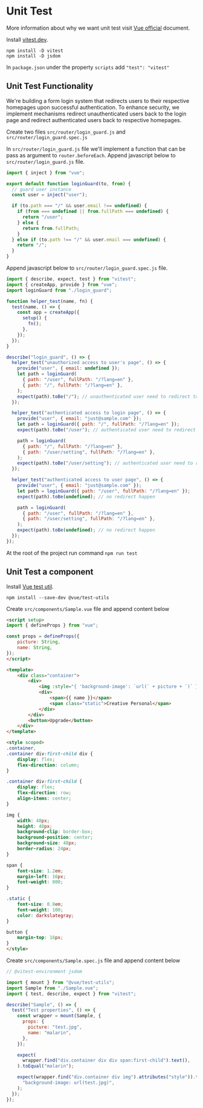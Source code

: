 # Unit Test

More information about why we want unit test visit [Vue official](https://vuejs.org/guide/scaling-up/testing) document.

Install [vitest.dev](vitest.dev).

```shell
npm install -D vitest
npm install -D jsdom
```

In `package.json` under the property `scripts` add `"test": "vitest"`

## Unit Test Functionality

We're building a form login system that redirects users to their respective homepages upon successful authentication.
To enhance security, we implement mechanisms redirect unauthenticated users back to the login page and redirect
authenticated users back to respective homepages.

Create two files `src/router/login_guard.js` and `src/router/login_guard.spec.js`

In `src/router/login_guard.js` file we'll implement a function that can be pass as argument to `router.beforeEach`.
Append javascript below to `src/router/login_guard.js` file.

```javascript
import { inject } from "vue";

export default function loginGuard(to, from) {
  // guard user instance
  const user = inject("user");

  if (to.path === "/" && user.email !== undefined) {
    if (from === undefined || from.fullPath === undefined) {
      return "/user";
    } else {
      return from.fullPath;
    }
  } else if (to.path !== "/" && user.email === undefined) {
    return "/";
  }
}
```

Append javascript below to `src/router/login_guard.spec.js` file.

```javascript
import { describe, expect, test } from "vitest";
import { createApp, provide } from "vue";
import loginGuard from "./login_guard";

function helper_test(name, fn) {
  test(name, () => {
    const app = createApp({
      setup() {
        fn();
      },
    });
  });
}

describe("login_guard", () => {
  helper_test("unauthorized access to user's page", () => {
    provide("user", { email: undefined });
    let path = loginGuard(
      { path: "/user", fullPath: "/?lang=en" },
      { path: "/", fullPath: "/?lang=en" },
    );
    expect(path).toBe("/"); // unauthenticated user need to redirect to login page
  });

  helper_test("authenticated access to login page", () => {
    provide("user", { email: "just@sample.com" });
    let path = loginGuard({ path: "/", fullPath: "/?lang=en" });
    expect(path).toBe("/user"); // authenticated user need to redirect to user's page

    path = loginGuard(
      { path: "/", fullPath: "/?lang=en" },
      { path: "/user/setting", fullPath: "/?lang=en" },
    );
    expect(path).toBe("/user/setting"); // authenticated user need to redirect to user's page
  });

  helper_test("authenticated access to user page", () => {
    provide("user", { email: "just@sample.com" });
    let path = loginGuard({ path: "/user", fullPath: "/?lang=en" });
    expect(path).toBe(undefined); // no redirect happen

    path = loginGuard(
      { path: "/user", fullPath: "/?lang=en" },
      { path: "/user/setting", fullPath: "/?lang=en" },
    );
    expect(path).toBe(undefined); // no redirect happen
  });
});
```

At the root of the project run command `npm run test`

## Unit Test a component

Install [Vue test util](https://test-utils.vuejs.org).

```shell
npm install --save-dev @vue/test-utils
```

Create `src/components/Sample.vue` file and append content below

```html
<script setup>
import { defineProps } from "vue";

const props = defineProps({
    picture: String,
    name: String,
});
</script>

<template>
    <div class="container">
        <div>
            <img :style="{ 'background-image': `url(` + picture + `)` }" />
            <div>
                <span>{{ name }}</span>
                <span class="static">Creative Personal</span>
            </div>
        </div>
        <button>Upgrade</button>
    </div>
</template>

<style scoped>
.container,
.container div:first-child div {
    display: flex;
    flex-direction: column;
}

.container div:first-child {
    display: flex;
    flex-direction: row;
    align-items: center;
}

img {
    width: 48px;
    height: 48px;
    background-clip: border-box;
    background-position: center;
    background-size: 48px;
    border-radius: 24px;
}

span {
    font-size: 1.2em;
    margin-left: 16px;
    font-weight: 800;
}

.static {
    font-size: 0.8em;
    font-weight: 100;
    color: darkslategray;
}

button {
    margin-top: 16px;
}
</style>
```

Create `src/components/Sample.spec.js` file and append content below

```javascript
// @vitest-environment jsdom

import { mount } from "@vue/test-utils";
import Sample from "./Sample.vue";
import { test, describe, expect } from "vitest";

describe("Sample", () => {
  test("Test properties", () => {
    const wrapper = mount(Sample, {
      props: {
        picture: "test.jpg",
        name: "malarin",
      },
    });

    expect(
      wrapper.find("div.container div div span:first-child").text(),
    ).toEqual("malarin");

    expect(wrapper.find("div.container div img").attributes("style")).toContain(
      "background-image: url(test.jpg)",
    );
  });
});
```
